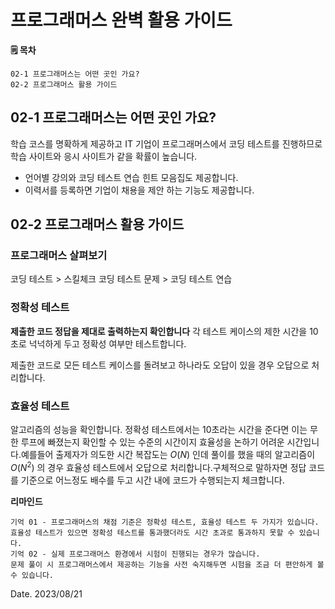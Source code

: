 # 프로그래머스 완벽 활용 가이드

**🗒️ 목차**

```
02-1 프로그래머스는 어떤 곳인 가요?
02-2 프로그래머스 활용 가이드
```

## 02-1 프로그래머스는 어떤 곳인 가요?

학습 코스를 명확하게 제공하고 IT 기업이 프로그래머스에서 코딩 테스트를 진행하므로 학습 사이트와 응시 사이트가 같을 확률이 높습니다.

- 언어별 강의와 코딩 테스트 연습 힌트 모음집도 제공합니다.
- 이력서를 등록하면 기업이 채용을 제안 하는 기능도 제공합니다.

## 02-2 프로그래머스 활용 가이드

### 프로그래머스 살펴보기

코딩 테스트 > 스킬체크
코딩 테스트 문제 > 코딩 테스트 연습

### 정확성 테스트

**제출한 코드 정답을 제대로 출력하는지 확인합니다** 각 테스트 케이스의 제한 시간을 10초로 넉넉하게 두고 정확성 여부만 테스트합니다.

제출한 코드로 모든 테스트 케이스를 돌려보고 하나라도 오답이 있을 경우 오답으로 처리합니다.

### 효율성 테스트

알고리즘의 성능을 확인합니다. 정확성 테스트에서는 10초라는 시간을 준다면 이는 무한 루프에 빠졌는지 확인할 수 있는 수준의 시간이지 효율성을 논하기 어려운 시간입니다.예를들어 출제자가 의도한 시간 복잡도는
$O(N)$ 인데 풀이를 했을 때의 알고리즘이 $O(N^2)$ 의 경우 효율성 테스트에서 오답으로 처리합니다.구체적으로 말하자면 정답 코드를 기준으로 어느정도 배수를 두고 시간 내에 코드가 수행되는지 체크합니다.

**리마인드**

```
기억 01 - 프로그래머스의 채점 기준은 정확성 테스트, 효율성 테스트 두 가지가 있습니다.
효율성 테스트가 있으면 정확성 테스트를 통과했더라도 시간 초과로 통과하지 못할 수 있습니다.
기억 02 - 실제 프로그래머스 환경에서 시험이 진행되는 경우가 많습니다.
문제 풀이 시 프로그래머스에서 제공하는 기능을 사전 숙지해두면 시험을 조금 더 편안하게 볼 수 있습니다.
```

Date. 2023/08/21
